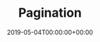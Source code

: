 ---
title: 'Pagination'
field: 'dcterms.extent'
slug: 'dcterms-extent'
description: 'The size or duration of the resource, for example "p. 1159-1179" or "47 p."'
required: False
date: '2019-05-04T00:00:00+00:00'
---